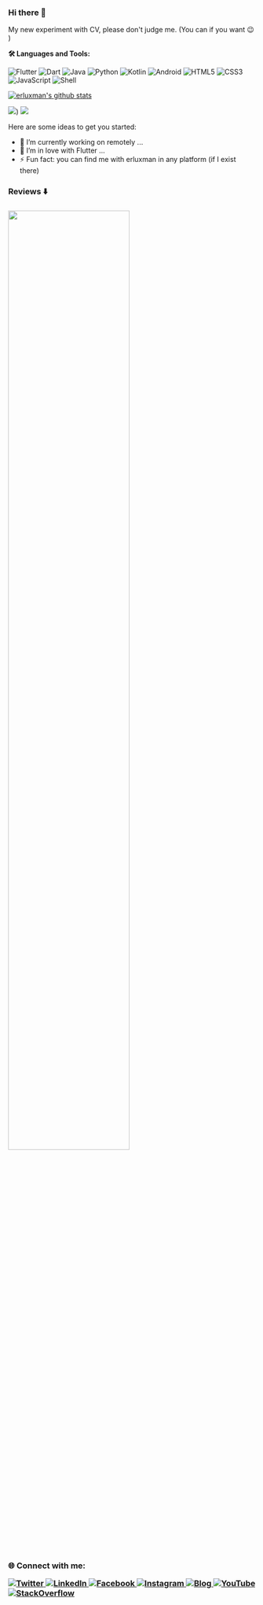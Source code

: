 ### Hi there 👋
My new experiment with CV, please don't judge me.  (You can if you want 😉 )

 <b> 🛠️ Languages and Tools:</b>

<p>
  <img src="https://img.shields.io/badge/Flutter-%2302569B.svg?style=flat-square&logo=flutter&logoColor=white" alt="Flutter">
  <img src="https://img.shields.io/badge/Dart-%230175C2.svg?style=flat-square&logo=dart&logoColor=white" alt="Dart">
  <img src="https://img.shields.io/badge/Java-%23ED8B00.svg?style=flat-square&logo=java&logoColor=white" alt="Java">
  <img src="https://img.shields.io/badge/Python-%233776AB.svg?style=flat-square&logo=python&logoColor=white" alt="Python">
  <img src="https://img.shields.io/badge/Kotlin-%230095D5.svg?style=flat-square&logo=kotlin&logoColor=white" alt="Kotlin">
  <img src="https://img.shields.io/badge/Android-%233DDC84.svg?style=flat-square&logo=android&logoColor=white" alt="Android">
  <img src="https://img.shields.io/badge/HTML5-%23E34F26.svg?style=flat-square&logo=html5&logoColor=white" alt="HTML5">
  <img src="https://img.shields.io/badge/CSS3-%231572B6.svg?style=flat-square&logo=css3&logoColor=white" alt="CSS3">
  <img src="https://img.shields.io/badge/JavaScript-%23F7DF1E.svg?style=flat-square&logo=javascript&logoColor=black" alt="JavaScript">
  <img src="https://img.shields.io/badge/Shell-%234EAA25.svg?style=flat-square&logo=gnu-bash&logoColor=white" alt="Shell">
</p>



</p>

[![erluxman's github stats](https://github-readme-stats.vercel.app/api?username=erluxman&show_icons=true)](https://github.com/erluxman)


![](https://i.imgur.com/zxRAhBS.png))
![](https://i.imgur.com/M6QFFFL.png)


Here are some ideas to get you started:

- 🔭 I’m currently working on remotely ...
- 🌱 I’m in love with Flutter ...
- ⚡ Fun fact: you can find me with erluxman in any platform (if I exist there)

<h3> Reviews ⬇️ <h3>

 
 


 <img src="http://surl.li/heyic" width="70%">











 <b>🌐 Connect with me:<b>

<p>
<a href="https://twitter.com/erluxman" target="_blank">
    <img src="https://img.shields.io/badge/Twitter-%231DA1F2.svg?style=for-the-badge&logo=twitter&logoColor=white" alt="Twitter">
  </a>


  <a href="https://www.linkedin.com/in/your_username" target="_blank">
    <img src="https://img.shields.io/badge/LinkedIn-%230077B5.svg?style=for-the-badge&logo=linkedin&logoColor=white" alt="LinkedIn">
  </a>
  <a href="https://www.facebook.com/erluxman/" target="_blank">
    <img src="https://img.shields.io/badge/Facebook-%231877F2.svg?style=for-the-badge&logo=facebook&logoColor=white" alt="Facebook">
  </a>
  <a href="https://www.instagram.com/erluxman/" target="_blank">
    <img src="https://img.shields.io/badge/Instagram-%23E4405F.svg?style=for-the-badge&logo=instagram&logoColor=white" alt="Instagram">
  </a>
  <a href="https://erluxman.com/" target="_blank">
    <img src="https://img.shields.io/badge/Blog-%23000000.svg?style=for-the-badge&logo=blogger&logoColor=white" alt="Blog">
  </a>
  <a href="https://www.youtube.com/channel/UCrNwm2ZAfqF0gfPv4hrxGNg" target="_blank">
    <img src="https://img.shields.io/badge/YouTube-%23FF0000.svg?style=for-the-badge&logo=youtube&logoColor=white" alt="YouTube">
  </a>
  <a href="https://stackoverflow.com/users/your_user_id" target="_blank">
    <img src="https://img.shields.io/badge/StackOverflow-%23F58025.svg?style=for-the-badge&logo=stackoverflow&logoColor=white" alt="StackOverflow">
  </a>
</p>

